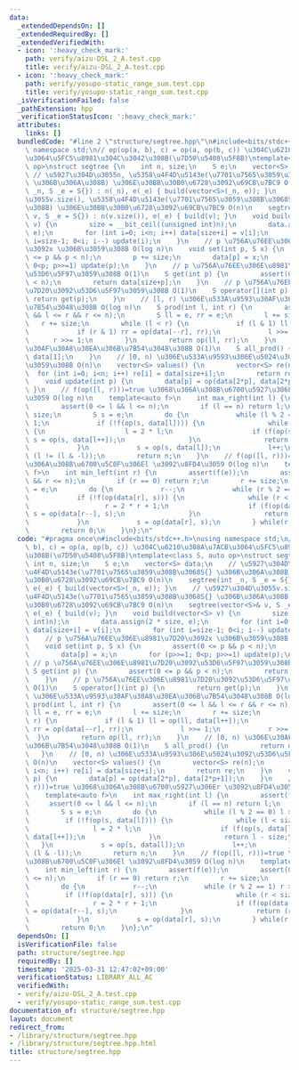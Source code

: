 ```yaml
---
data:
  _extendedDependsOn: []
  _extendedRequiredBy: []
  _extendedVerifiedWith:
  - icon: ':heavy_check_mark:'
    path: verify/aizu-DSL_2_A.test.cpp
    title: verify/aizu-DSL_2_A.test.cpp
  - icon: ':heavy_check_mark:'
    path: verify/yosupo-static_range_sum.test.cpp
    title: verify/yosupo-static_range_sum.test.cpp
  _isVerificationFailed: false
  _pathExtension: hpp
  _verificationStatusIcon: ':heavy_check_mark:'
  attributes:
    links: []
  bundledCode: "#line 2 \"structure/segtree.hpp\"\n#include<bits/stdc++.h>\nusing\
    \ namespace std;\n// op(op(a, b), c) = op(a, op(b, c)) \u304C\u6210\u308A\u7ACB\
    \u3064\u5FC5\u8981\u304C\u3042\u308B(\u7D50\u5408\u5F8B)\ntemplate<class S, auto\
    \ op>\nstruct segtree {\n    int n, size;\n    S e;\n    vector<S> data;\n   \
    \ // \u5927\u304D\u3055n, \u5358\u4F4D\u5143e(\u7701\u7565\u3059\u308B\u3068S{}\
    \ \u306B\u306A\u308B) \u306E\u30BB\u30B0\u6728\u3092\u69CB\u7BC9 O(n)\n    segtree(int\
    \ _n, S _e = S{}) : n(_n), e(_e) { build(vector<S>(_n, e)); }\n    // \u5927\u304D\
    \u3055v.size(), \u5358\u4F4D\u5143e(\u7701\u7565\u3059\u308B\u3068S{} \u306B\u306A\
    \u308B) \u306E\u30BB\u30B0\u6728\u3092\u69CB\u7BC9 O(n)\n    segtree(vector<S>&\
    \ v, S _e = S{}) : n(v.size()), e(_e) { build(v); }\n    void build(vector<S>\
    \ v) {\n        size = __bit_ceil((unsigned int)n);\n        data.assign(2 * size,\
    \ e);\n        for (int i=0; i<n; i++) data[size+i] = v[i];\n        for (int\
    \ i=size-1; 0<i; i--) update(i);\n    }\n    // p \u756A\u76EE\u306E\u8981\u7D20\
    \u3092x \u306B\u3059\u308B O(log n)\n    void set(int p, S x) {\n        assert(0\
    \ <= p && p < n);\n        p += size;\n        data[p] = x;\n        for (p>>=1;\
    \ 0<p; p>>=1) update(p);\n    }\n    // p \u756A\u76EE\u306E\u8981\u7D20\u3092\
    \u53D6\u5F97\u3059\u308B O(1)\n    S get(int p) {\n        assert(0 <= p && p\
    \ < n);\n        return data[size+p];\n    }\n    // p \u756A\u76EE\u306E\u8981\
    \u7D20\u3092\u53D6\u5F97\u3059\u308B O(1)\n    S operator[](int p) {\n       \
    \ return get(p);\n    }\n    // [l, r) \u306E\u533A\u9593\u30AF\u30A8\u30EA\u306B\
    \u7B54\u3048\u308B O(log n)\n    S prod(int l, int r) {\n        assert(0 <= l\
    \ && l <= r && r <= n);\n        S ll = e, rr = e;\n        l += size;\n     \
    \   r += size;\n        while (l < r) {\n            if (l & 1) ll = op(ll, data[l++]);\n\
    \            if (r & 1) rr = op(data[--r], rr);\n            l >>= 1;\n      \
    \      r >>= 1;\n        }\n        return op(ll, rr);\n    }\n    // [0, n) \u306E\
    \u30AF\u30A8\u30EA\u306B\u7B54\u3048\u308B O(1)\n    S all_prod() {\n        return\
    \ data[1];\n    }\n    // [0, n) \u306E\u533A\u9593\u306E\u5024\u3092\u53D6\u5F97\
    \u3059\u308B O(n)\n    vector<S> values() {\n        vector<S> re(n);\n      \
    \  for (int i=0; i<n; i++) re[i] = data[size+i];\n        return re;\n    }\n\
    \    void update(int p) {\n        data[p] = op(data[2*p], data[2*p+1]);\n   \
    \ }\n    // f(op([l, r)))=true \u3068\u306A\u308B\u6700\u5927\u306Er \u3092\u8FD4\
    \u3059 O(log n)\n    template<auto f>\n    int max_right(int l) {\n        assert(f(e));\n\
    \        assert(0 <= l && l <= n);\n        if (l == n) return l;\n        l +=\
    \ size;\n        S s = e;\n        do {\n            while (l % 2 == 0) l >>=\
    \ 1;\n            if (!f(op(s, data[l]))) {\n                while (l < size)\
    \ {\n                    l = 2 * l;\n                    if (f(op(s, data[l])))\
    \ s = op(s, data[l++]);\n                }\n                return l - size;\n\
    \            }\n            s = op(s, data[l]);\n            l++;\n        } while\
    \ (l != (l & -l));\n        return n;\n    }\n    // f(op([l, r)))=true \u3068\
    \u306A\u308B\u6700\u5C0F\u306El \u3092\u8FD4\u3059 O(log n)\n    template<auto\
    \ f>\n    int min_left(int r) {\n        assert(f(e));\n        assert(0 <= r\
    \ && r <= n);\n        if (r == 0) return r;\n        r += size;\n        S s\
    \ = e;\n        do {\n            r--;\n            while (r % 2 == 1) r >>= 1;\n\
    \            if (!f(op(data[r], s))) {\n                while (r < size) {\n \
    \                   r = 2 * r + 1;\n                    if (f(op(data[r], s)))\
    \ s = op(data[r--], s);\n                }\n                return (r + 1) - size;\n\
    \            }\n            s = op(data[r], s);\n        } while(r != (r & -r));\n\
    \        return 0;\n    }\n};\n"
  code: "#pragma once\n#include<bits/stdc++.h>\nusing namespace std;\n// op(op(a,\
    \ b), c) = op(a, op(b, c)) \u304C\u6210\u308A\u7ACB\u3064\u5FC5\u8981\u304C\u3042\
    \u308B(\u7D50\u5408\u5F8B)\ntemplate<class S, auto op>\nstruct segtree {\n   \
    \ int n, size;\n    S e;\n    vector<S> data;\n    // \u5927\u304D\u3055n, \u5358\
    \u4F4D\u5143e(\u7701\u7565\u3059\u308B\u3068S{} \u306B\u306A\u308B) \u306E\u30BB\
    \u30B0\u6728\u3092\u69CB\u7BC9 O(n)\n    segtree(int _n, S _e = S{}) : n(_n),\
    \ e(_e) { build(vector<S>(_n, e)); }\n    // \u5927\u304D\u3055v.size(), \u5358\
    \u4F4D\u5143e(\u7701\u7565\u3059\u308B\u3068S{} \u306B\u306A\u308B) \u306E\u30BB\
    \u30B0\u6728\u3092\u69CB\u7BC9 O(n)\n    segtree(vector<S>& v, S _e = S{}) : n(v.size()),\
    \ e(_e) { build(v); }\n    void build(vector<S> v) {\n        size = __bit_ceil((unsigned\
    \ int)n);\n        data.assign(2 * size, e);\n        for (int i=0; i<n; i++)\
    \ data[size+i] = v[i];\n        for (int i=size-1; 0<i; i--) update(i);\n    }\n\
    \    // p \u756A\u76EE\u306E\u8981\u7D20\u3092x \u306B\u3059\u308B O(log n)\n\
    \    void set(int p, S x) {\n        assert(0 <= p && p < n);\n        p += size;\n\
    \        data[p] = x;\n        for (p>>=1; 0<p; p>>=1) update(p);\n    }\n   \
    \ // p \u756A\u76EE\u306E\u8981\u7D20\u3092\u53D6\u5F97\u3059\u308B O(1)\n   \
    \ S get(int p) {\n        assert(0 <= p && p < n);\n        return data[size+p];\n\
    \    }\n    // p \u756A\u76EE\u306E\u8981\u7D20\u3092\u53D6\u5F97\u3059\u308B\
    \ O(1)\n    S operator[](int p) {\n        return get(p);\n    }\n    // [l, r)\
    \ \u306E\u533A\u9593\u30AF\u30A8\u30EA\u306B\u7B54\u3048\u308B O(log n)\n    S\
    \ prod(int l, int r) {\n        assert(0 <= l && l <= r && r <= n);\n        S\
    \ ll = e, rr = e;\n        l += size;\n        r += size;\n        while (l <\
    \ r) {\n            if (l & 1) ll = op(ll, data[l++]);\n            if (r & 1)\
    \ rr = op(data[--r], rr);\n            l >>= 1;\n            r >>= 1;\n      \
    \  }\n        return op(ll, rr);\n    }\n    // [0, n) \u306E\u30AF\u30A8\u30EA\
    \u306B\u7B54\u3048\u308B O(1)\n    S all_prod() {\n        return data[1];\n \
    \   }\n    // [0, n) \u306E\u533A\u9593\u306E\u5024\u3092\u53D6\u5F97\u3059\u308B\
    \ O(n)\n    vector<S> values() {\n        vector<S> re(n);\n        for (int i=0;\
    \ i<n; i++) re[i] = data[size+i];\n        return re;\n    }\n    void update(int\
    \ p) {\n        data[p] = op(data[2*p], data[2*p+1]);\n    }\n    // f(op([l,\
    \ r)))=true \u3068\u306A\u308B\u6700\u5927\u306Er \u3092\u8FD4\u3059 O(log n)\n\
    \    template<auto f>\n    int max_right(int l) {\n        assert(f(e));\n   \
    \     assert(0 <= l && l <= n);\n        if (l == n) return l;\n        l += size;\n\
    \        S s = e;\n        do {\n            while (l % 2 == 0) l >>= 1;\n   \
    \         if (!f(op(s, data[l]))) {\n                while (l < size) {\n    \
    \                l = 2 * l;\n                    if (f(op(s, data[l]))) s = op(s,\
    \ data[l++]);\n                }\n                return l - size;\n         \
    \   }\n            s = op(s, data[l]);\n            l++;\n        } while (l !=\
    \ (l & -l));\n        return n;\n    }\n    // f(op([l, r)))=true \u3068\u306A\
    \u308B\u6700\u5C0F\u306El \u3092\u8FD4\u3059 O(log n)\n    template<auto f>\n\
    \    int min_left(int r) {\n        assert(f(e));\n        assert(0 <= r && r\
    \ <= n);\n        if (r == 0) return r;\n        r += size;\n        S s = e;\n\
    \        do {\n            r--;\n            while (r % 2 == 1) r >>= 1;\n   \
    \         if (!f(op(data[r], s))) {\n                while (r < size) {\n    \
    \                r = 2 * r + 1;\n                    if (f(op(data[r], s))) s\
    \ = op(data[r--], s);\n                }\n                return (r + 1) - size;\n\
    \            }\n            s = op(data[r], s);\n        } while(r != (r & -r));\n\
    \        return 0;\n    }\n};\n"
  dependsOn: []
  isVerificationFile: false
  path: structure/segtree.hpp
  requiredBy: []
  timestamp: '2025-03-31 12:47:02+09:00'
  verificationStatus: LIBRARY_ALL_AC
  verifiedWith:
  - verify/aizu-DSL_2_A.test.cpp
  - verify/yosupo-static_range_sum.test.cpp
documentation_of: structure/segtree.hpp
layout: document
redirect_from:
- /library/structure/segtree.hpp
- /library/structure/segtree.hpp.html
title: structure/segtree.hpp
---
```

